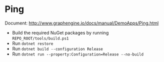 # Ping

Document: http://www.graphengine.io/docs/manual/DemoApps/Ping.html

- Build the required NuGet packages by running `REPO_ROOT/tools/build.ps1`
- Run `dotnet restore`
- Run `dotnet build --configuration Release`
- Run `dotnet run --property:Configuration=Release --no-build`

